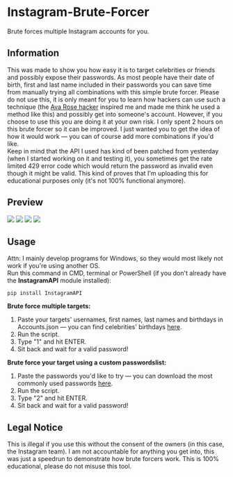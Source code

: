 # Instagram-Brute-Forcer
Brute forces multiple Instagram accounts for you.

## Information
This was made to show you how easy it is to target celebrities or friends and possibly expose their passwords. As most people have their date of birth, first and last name included in their passwords you can save time from manually trying all combinations with this simple brute forcer. Please do not use this, it is only meant for you to learn how hackers can use such a technique (the [Ava Rose hacker](https://github.com/zoony1337/Strong-Password-Generator/blob/master/README.md) inspired me and made me think he used a method like this) and possibly get into someone's account. However, if you choose to use this you are doing it at your own risk. I only spent 2 hours on this brute forcer so it can be improved. I just wanted you to get the idea of how it would work — you can of course add more combinations if you'd like.<br/>
Keep in mind that the API I used has kind of been patched from yesterday (when I started working on it and testing it), you sometimes get the rate limited 429 error code which would return the password as invalid even though it might be valid. This kind of proves that I'm uploading this for educational purposes only (it's not 100% functional anymore).

## Preview
![](https://i.imgur.com/6ksJKt3.png)
![](https://i.imgur.com/hN7u41x.gif)
![](https://i.imgur.com/f3Jk11t.png)
![](https://i.imgur.com/O28FZ3m.png)

## Usage
Attn: I mainly develop programs for Windows, so they would most likely not work if you're using another OS.<br/>
Run this command in CMD, terminal or PowerShell (if you don't already have the **InstagramAPI** module installed):
```
pip install InstagramAPI
```
**Brute force multiple targets:**
1. Paste your targets' usernames, first names, last names and birthdays in Accounts.json — you can find celebrities' birthdays [here](https://www.famousbirthdays.com).
2. Run the script.
3. Type "1" and hit ENTER.
4. Sit back and wait for a valid password!

**Brute force your target using a custom passwordslist:**
1. Paste the passwords you'd like to try — you can download the most commonly used passwords [here](https://www.scrapmaker.com/data/wordlists/dictionaries/rockyou.txt).
2. Run the script.
3. Type "2" and hit ENTER.
4. Sit back and wait for a valid password!

## Legal Notice
This is illegal if you use this without the consent of the owners (in this case, the Instagram team). I am not accountable for anything you get into, this was just a speedrun to demonstrate how brute forcers work. This is 100% educational, please do not misuse this tool.
